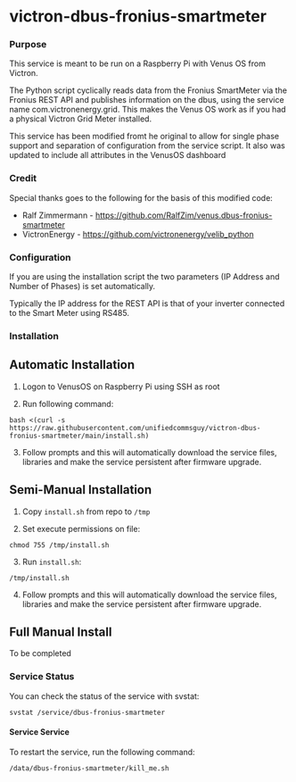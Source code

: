 # victron-dbus-fronius-smartmeter

### Purpose

This service is meant to be run on a Raspberry Pi with Venus OS from Victron.

The Python script cyclically reads data from the Fronius SmartMeter via the Fronius REST API and publishes information on the dbus, using the service name com.victronenergy.grid. This makes the Venus OS work as if you had a physical Victron Grid Meter installed.

This service has been modified fromt he original to allow for single phase support and separation of configuration from the service script. It also was updated to include all attributes in the VenusOS dashboard

### Credit

Special thanks goes to the following for the basis of this modified code:
   - Ralf Zimmermann - https://github.com/RalfZim/venus.dbus-fronius-smartmeter
   - VictronEnergy   - https://github.com/victronenergy/velib_python

### Configuration

If you are using the installation script the two parameters (IP Address and Number of Phases) is set automatically.

Typically the IP address for the REST API is that of your inverter connected to the Smart Meter using RS485.

### Installation

## Automatic Installation

1. Logon to VenusOS on Raspberry Pi using SSH as root

2. Run following command:

`bash <(curl -s https://raw.githubusercontent.com/unifiedcommsguy/victron-dbus-fronius-smartmeter/main/install.sh)`

3. Follow prompts and this will automatically download the service files, libraries and make the service persistent after firmware upgrade.

## Semi-Manual Installation

1. Copy `install.sh` from repo to `/tmp`

2. Set execute permissions on file:

`chmod 755 /tmp/install.sh`

3. Run `install.sh`:

`/tmp/install.sh`
   
4. Follow prompts and this will automatically download the service files, libraries and make the service persistent after firmware upgrade.
   
## Full Manual Install

   To be completed

### Service Status

You can check the status of the service with svstat:

`svstat /service/dbus-fronius-smartmeter`

#### Service Service

To restart the service, run the following command:

`/data/dbus-fronius-smartmeter/kill_me.sh`

